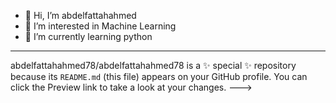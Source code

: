 - 👋 Hi, I’m abdelfattahahmed
- 👀 I’m interested in Machine Learning 
- 🌱 I’m currently learning python
- ---------------------------
abdelfattahahmed78/abdelfattahahmed78 is a ✨ special ✨ repository because its `README.md` (this file) appears on your GitHub profile.
You can click the Preview link to take a look at your changes.
--->
